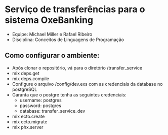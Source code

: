 # Serviço de transferências para o sistema OxeBanking

* Equipe: Michael Miller e Rafael Ribeiro
* Disciplina: Conceitos de Linguagens de Programação

## Como configurar o ambiente:

* Após clonar o repositório, vá para o diretório /transfer_service
* mix deps.get
* mix deps.compile
* Configure o arquivo /config/dev.exs com as credenciais da database no postgreSQL
* Garanta que o postgre tenha as seguintes credenciais:
  * username: postgres
  * password: postgres
  * database: transfer_service_dev
* mix ecto.create
* mix ecto.migrate
* mix phx.server
